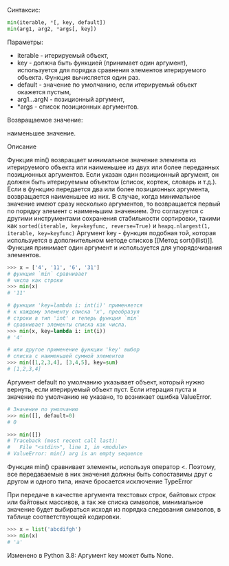 Синтаксис:
```python
min(iterable, *[, key, default])
min(arg1, arg2, *args[, key])
```
Параметры:
- iterable - итерируемый объект,
- key - должна быть функцией (принимает один аргумент), используется для порядка сравнения элементов итерируемого объекта. Функция вычисляется один раз.
- default - значение по умолчанию, если итерируемый объект окажется пустым,
- arg1...argN - позиционный аргумент,
- \*args - список позиционных аргументов.

Возвращаемое значение:

наименьшее значение.

Описание

Функция min() возвращает минимальное значение элемента из итерируемого объекта или наименьшее из двух или более переданных позиционных аргументов.
Если указан один позиционный аргумент, он должен быть итерируемым объектом (список, кортеж, словарь и т.д.).
Если в функцию передается два или более позиционных аргумента, возвращается наименьшее из них.
В случае, когда минимальное значение имеют сразу несколько аргументов, то возвращается первый по порядку элемент с наименьшим значением. Это согласуется с другими инструментами сохранения стабильности сортировки, такими как ``sorted(iterable, key=keyfunc, reverse=True)`` и ``heapq.nlargest(1, iterable, key=keyfunc)``
Аргумент key - функция подобная той, которая используется в дополнительном методе списков [[Метод sort()(list)]]. Функция принимает один аргумент и используется для упорядочивания элементов.
```python
>>> x = ['4', '11', '6', '31']
# функция `min` сравнивает
# числа как строки
>>> min(x)
# '11'

# функция 'key=lambda i: int(i)' применяется
# к каждому элементу списка 'x', преобразуя 
# строки в тип 'int' и теперь функция `min`
# сравнивает элементы списка как числа.
>>> min(x, key=lambda i: int(i))
# '4'

# или другое применение функции 'key' выбор
# списка с наименьшей суммой элементов 
>>> min([1,2,3,4], [3,4,5], key=sum)
# [1,2,3,4]
```
Аргумент default по умолчанию указывает объект, который нужно вернуть, если итерируемый объект пуст. Если итерация пуста и значение по умолчанию не указано, то возникает ошибка ValueError.
```python
# Значение по умолчанию
>>> min([], default=0)
# 0

>>> min([])
# Traceback (most recent call last):
#   File "<stdin>", line 1, in <module>
# ValueError: min() arg is an empty sequence
```
Функция min() сравнивает элементы, используя оператор <. Поэтому, все передаваемые в них значения должны быть сопоставимы друг с другом и одного типа, иначе бросается исключение TypeError

При передаче в качестве аргумента текстовых строк, байтовых строк или байтовых массивов, а так же списка символов, минимальное значение будет выбираться исходя из порядка следования символов, в таблице соответствующей кодировки.

```python
>>> x = list('abcdifgh')
>>> min(x)
# 'a'
```
Изменено в Python 3.8: Аргумент key может быть None.